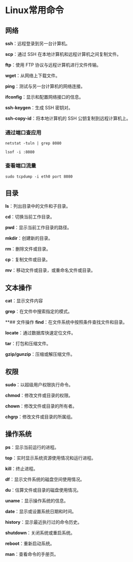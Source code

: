 # Linux常用命令

## 网络
**ssh**：远程登录到另一台计算机。

**scp**：通过 SSH 在本地计算机和远程计算机之间复制文件。

**ftp**：使用 FTP 协议与远程计算机进行文件传输。

**wget**：从网络上下载文件。

**ping**：测试与另一台计算机的网络连接。

**ifconfig**：显示和配置网络接口的信息。

**ssh-keygen**：生成 SSH 密钥对。

**ssh-copy-id**：将本地计算机的 SSH 公钥复制到远程计算机上。

### 通过端口查应用
```shell
netstat -tuln | grep 8080

lsof -i :8080
```

### 查看端口流量
```shell
sudo tcpdump -i eth0 port 8080
```

## 目录

**ls**：列出目录中的文件和子目录。

**cd**：切换当前工作目录。

**pwd**：显示当前工作目录的路径。

**mkdir**：创建新的目录。

**rm**：删除文件或目录。

**cp**：复制文件或目录。

**mv**：移动文件或目录，或重命名文件或目录。

## 文本操作
**cat**：显示文件内容

**grep**：在文件中搜索指定的模式。

**## 文件操作
**find**：在文件系统中按照条件查找文件和目录。

**locate**：通过数据库快速定位文件。

**tar**：打包和压缩文件。

**gzip/gunzip**：压缩或解压缩文件。


## 权限
**sudo**：以超级用户权限执行命令。

**chmod**：修改文件或目录的权限。

**chown**：修改文件或目录的所有者。

**chgrp**：修改文件或目录的所属组。

## 操作系统
**ps**：显示当前运行的进程。

**top**：实时显示系统资源使用情况和运行进程。

**kill**：终止进程。

**df**：显示文件系统的磁盘空间使用情况。

**du**：估算文件或目录的磁盘使用情况。

**uname**：显示操作系统的信息。

**date**：显示或设置系统日期和时间。

**history**：显示最近执行过的命令历史。

**shutdown**：关闭系统或重启系统。

**reboot**：重新启动系统。

**man**：查看命令的手册页。







